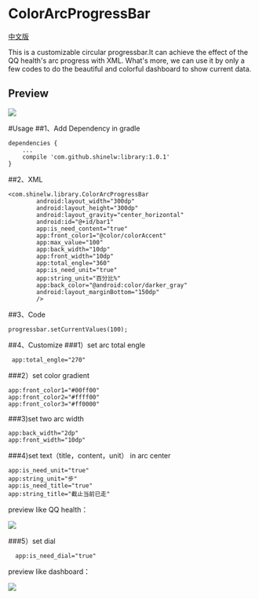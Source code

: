 # ColorArcProgressBar
[中文版]()

This is a customizable circular progressbar.It can achieve the effect of the QQ health's arc progress with XML. What's more, we can use it by only a few codes to do the beautiful and colorful dashboard to show current data.

## Preview
 ![](https://raw.githubusercontent.com/Shinelw/ColorArcProgressBar/master/Demo.gif)
 
#Usage
##1、Add Dependency in gradle
```
dependencies {
    ...
    compile 'com.github.shinelw:library:1.0.1'
}
```
##2、XML
```
<com.shinelw.library.ColorArcProgressBar
        android:layout_width="300dp"
        android:layout_height="300dp"
        android:layout_gravity="center_horizontal"
        android:id="@+id/bar1"
        app:is_need_content="true"
        app:front_color1="@color/colorAccent"
        app:max_value="100"
        app:back_width="10dp"
        app:front_width="10dp"
        app:total_engle="360"
        app:is_need_unit="true"
        app:string_unit="百分比%"
        app:back_color="@android:color/darker_gray"
        android:layout_marginBottom="150dp"
        />
```
##3、Code
```
progressbar.setCurrentValues(100);
```

##4、Customize
###1）set arc total engle
```
 app:total_engle="270" 
```
###2）set color gradient
```
app:front_color1="#00ff00"
app:front_color2="#ffff00"
app:front_color3="#ff0000"
```
###3)set two arc width
```
app:back_width="2dp"
app:front_width="10dp"
```
###4)set text（title，content，unit） in arc center
```
app:is_need_unit="true"
app:string_unit="步"
app:is_need_title="true"
app:string_title="截止当前已走"
```
preview like QQ health：

![](https://raw.githubusercontent.com/Shinelw/ColorArcProgressBar/master/demo2.gif)

###5）set dial 
```
  app:is_need_dial="true"
```

preview like dashboard：

![](https://raw.githubusercontent.com/Shinelw/ColorArcProgressBar/master/demo3.gif)



